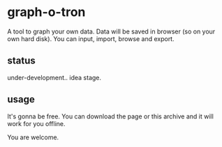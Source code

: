 # graph-o-tron

A tool to graph your own data.
Data will be saved in browser (so on your own hard disk). You can input, import, browse and export.

## status
under-development.. idea stage.

## usage
It's gonna be free. You can download the page or this archive and it will work for you offline.

You are welcome.
